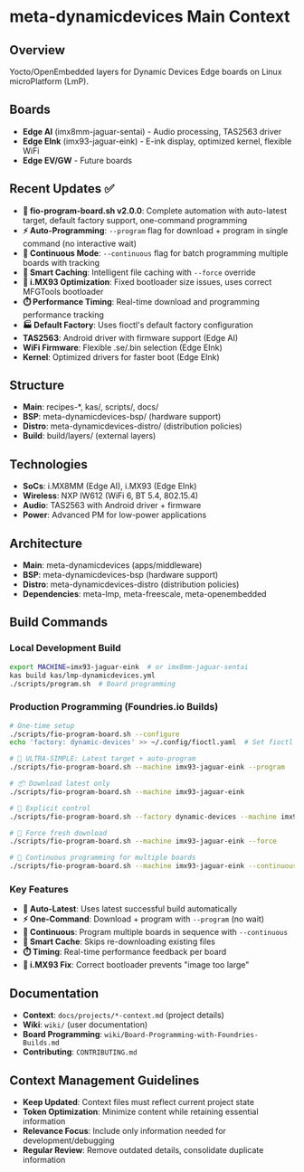 # meta-dynamicdevices Main Context

## Overview
Yocto/OpenEmbedded layers for Dynamic Devices Edge boards on Linux microPlatform (LmP).

## Boards
- **Edge AI** (imx8mm-jaguar-sentai) - Audio processing, TAS2563 driver
- **Edge EInk** (imx93-jaguar-eink) - E-ink display, optimized kernel, flexible WiFi
- **Edge EV/GW** - Future boards

## Recent Updates ✅
- **🚀 fio-program-board.sh v2.0.0**: Complete automation with auto-latest target, default factory support, one-command programming
- **⚡ Auto-Programming**: `--program` flag for download + program in single command (no interactive wait)
- **🔄 Continuous Mode**: `--continuous` flag for batch programming multiple boards with tracking
- **💾 Smart Caching**: Intelligent file caching with `--force` override
- **🔧 i.MX93 Optimization**: Fixed bootloader size issues, uses correct MFGTools bootloader
- **⏱️ Performance Timing**: Real-time download and programming performance tracking
- **🏭 Default Factory**: Uses fioctl's default factory configuration
- **TAS2563**: Android driver with firmware support (Edge AI)
- **WiFi Firmware**: Flexible .se/.bin selection (Edge EInk)
- **Kernel**: Optimized drivers for faster boot (Edge EInk)  

## Structure
- **Main**: recipes-*, kas/, scripts/, docs/
- **BSP**: meta-dynamicdevices-bsp/ (hardware support)
- **Distro**: meta-dynamicdevices-distro/ (distribution policies)
- **Build**: build/layers/ (external layers)

## Technologies
- **SoCs**: i.MX8MM (Edge AI), i.MX93 (Edge EInk)
- **Wireless**: NXP IW612 (WiFi 6, BT 5.4, 802.15.4)
- **Audio**: TAS2563 with Android driver + firmware
- **Power**: Advanced PM for low-power applications

## Architecture
- **Main**: meta-dynamicdevices (apps/middleware)
- **BSP**: meta-dynamicdevices-bsp (hardware support)
- **Distro**: meta-dynamicdevices-distro (distribution policies)
- **Dependencies**: meta-lmp, meta-freescale, meta-openembedded

## Build Commands

### Local Development Build
```bash
export MACHINE=imx93-jaguar-eink  # or imx8mm-jaguar-sentai
kas build kas/lmp-dynamicdevices.yml
./scripts/program.sh  # Board programming
```

### Production Programming (Foundries.io Builds)
```bash
# One-time setup
./scripts/fio-program-board.sh --configure
echo 'factory: dynamic-devices' >> ~/.config/fioctl.yaml  # Set fioctl default

# 🚀 ULTRA-SIMPLE: Latest target + auto-program
./scripts/fio-program-board.sh --machine imx93-jaguar-eink --program

# 📦 Download latest only
./scripts/fio-program-board.sh --machine imx93-jaguar-eink

# 🎯 Explicit control
./scripts/fio-program-board.sh --factory dynamic-devices --machine imx93-jaguar-eink 1975

# 💾 Force fresh download
./scripts/fio-program-board.sh --machine imx93-jaguar-eink --force

# 🔄 Continuous programming for multiple boards
./scripts/fio-program-board.sh --machine imx93-jaguar-eink --continuous
```

### Key Features
- **🎯 Auto-Latest**: Uses latest successful build automatically
- **⚡ One-Command**: Download + program with `--program` (no wait)
- **🔄 Continuous**: Program multiple boards in sequence with `--continuous`
- **💾 Smart Cache**: Skips re-downloading existing files
- **⏱️ Timing**: Real-time performance feedback per board
- **🔧 i.MX93 Fix**: Correct bootloader prevents "image too large"

## Documentation
- **Context**: `docs/projects/*-context.md` (project details)
- **Wiki**: `wiki/` (user documentation)
- **Board Programming**: `wiki/Board-Programming-with-Foundries-Builds.md`
- **Contributing**: `CONTRIBUTING.md`

## Context Management Guidelines
- **Keep Updated**: Context files must reflect current project state
- **Token Optimization**: Minimize content while retaining essential information
- **Relevance Focus**: Include only information needed for development/debugging
- **Regular Review**: Remove outdated details, consolidate duplicate information